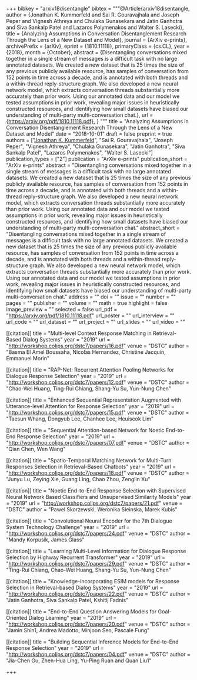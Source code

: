 +++
bibkey = "arxiv18disentangle"
bibtex = """@Article{arxiv18disentangle,
  author    = {Jonathan K. Kummerfeld  and  Sai R. Gouravajhala  and  Joseph Peper  and  Vignesh Athreya  and  Chulaka Gunasekara  and  Jatin Ganhotra  and  Siva Sankalp Patel  and  Lazaros Polymenakos  and  Walter S. Lasecki},
  title     = {Analyzing Assumptions in Conversation Disentanglement Research Through the Lens of a New Dataset and Model},
  journal   = {ArXiv e-prints},
archivePrefix = {arXiv},
  eprint    = {1810.11118},
  primaryClass = {cs.CL},
  year      = {2018},
  month     = {October},
  abstract  = {Disentangling conversations mixed together in a single stream of messages is a difficult task with no large annotated datasets. We created a new dataset that is 25 times the size of any previous publicly available resource, has samples of conversation from 152 points in time across a decade, and is annotated with both threads and a within-thread reply-structure graph. We also developed a new neural network model, which extracts conversation threads substantially more accurately than prior work. Using our annotated data and our model we tested assumptions in prior work, revealing major issues in heuristically constructed resources, and identifying how small datasets have biased our understanding of multi-party multi-conversation chat.},
  url       = {https://arxiv.org/pdf/1810.11118.pdf},
}
"""
title = "Analyzing Assumptions in Conversation Disentanglement Research Through the Lens of a New Dataset and Model"
date = "2018-10-01"
draft = false
preprint = true
authors = ["<span style='text-decoration:underline;'>Jonathan K. Kummerfeld</span>", "Sai R. Gouravajhala", "Joseph Peper", "Vignesh Athreya", "Chulaka Gunasekara", "Jatin Ganhotra", "Siva Sankalp Patel", "Lazaros Polymenakos", "Walter S. Lasecki"]
publication_types = ["2"]
publication = "ArXiv e-prints"
publication_short = "ArXiv e-prints"
abstract = "Disentangling conversations mixed together in a single stream of messages is a difficult task with no large annotated datasets. We created a new dataset that is 25 times the size of any previous publicly available resource, has samples of conversation from 152 points in time across a decade, and is annotated with both threads and a within-thread reply-structure graph. We also developed a new neural network model, which extracts conversation threads substantially more accurately than prior work. Using our annotated data and our model we tested assumptions in prior work, revealing major issues in heuristically constructed resources, and identifying how small datasets have biased our understanding of multi-party multi-conversation chat."
abstract_short = "Disentangling conversations mixed together in a single stream of messages is a difficult task with no large annotated datasets. We created a new dataset that is 25 times the size of any previous publicly available resource, has samples of conversation from 152 points in time across a decade, and is annotated with both threads and a within-thread reply-structure graph. We also developed a new neural network model, which extracts conversation threads substantially more accurately than prior work. Using our annotated data and our model we tested assumptions in prior work, revealing major issues in heuristically constructed resources, and identifying how small datasets have biased our understanding of multi-party multi-conversation chat."
address = ""
doi = ""
issue = ""
number = ""
pages = ""
publisher = ""
volume = ""
math = true
highlight = false
image_preview = ""
selected = false
url_pdf = "https://arxiv.org/pdf/1810.11118.pdf"
url_poster = ""
url_interview = ""
url_code = ""
url_dataset = ""
url_project = ""
url_slides = ""
url_video = ""

[[citation]]
title = "Multi-level Context Response Matching in Retrieval-Based Dialog Systems"
year = "2019"
url = "http://workshop.colips.org/dstc7/papers/16.pdf"
venue = "DSTC"
author = "Basma El Amel Boussaha, Nicolas Hernandez, Christine Jacquin, Emmanuel Morin"

[[citation]]
title = "RAP-Net: Recurrent Attention Pooling Networks for Dialogue Response Selection"
year = "2019"
url = "http://workshop.colips.org/dstc7/papers/12.pdf"
venue = "DSTC"
author = "Chao-Wei Huang, Ting-Rui Chiang, Shang-Yu Su, Yun-Nung Chen"

[[citation]]
title = "Enhanced Sequential Representation Augmented with Utterance-level Attention for Response Selection"
year = "2019"
url = "http://workshop.colips.org/dstc7/papers/15.pdf"
venue = "DSTC"
author = "Taesun Whang, Dongyub Lee, Chanhee Lee, Heuiseok Lim"

[[citation]]
title = "Sequential Attention-based Network for Noetic End-to-End Response Selection"
year = "2019"
url = "http://workshop.colips.org/dstc7/papers/07.pdf"
venue = "DSTC"
author = "Qian Chen, Wen Wang"

[[citation]]
title = "Spatio-Temporal Matching Network for Multi-Turn Responses Selection in Retrieval-Based Chatbots"
year = "2019"
url = "http://workshop.colips.org/dstc7/papers/18.pdf"
venue = "DSTC"
author = "Junyu Lu, Zeying Xie, Guang Ling, Chao Zhou, Zenglin Xu"

[[citation]]
title = "Noetic End-to-End Response Selection with Supervised Neural Network Based Classifiers and Unsupervised Similarity Models"
year = "2019"
url = "http://workshop.colips.org/dstc7/papers/21.pdf"
venue = "DSTC"
author = "Pawel Skorzewski, Weronika Sieinska, Marek Kubis"

[[citation]]
title = "Convolutional Neural Encoder for the 7th Dialogue System Technology Challenge"
year = "2019"
url = "http://workshop.colips.org/dstc7/papers/24.pdf"
venue = "DSTC"
author = "Mandy Korpusik, James Glass"

[[citation]]
title = "Learning Multi-Level Information for Dialogue Response Selection by Highway Recurrent Transformer"
year = "2019"
url = "http://workshop.colips.org/dstc7/papers/29.pdf"
venue = "DSTC"
author = "Ting-Rui Chiang, Chao-Wei Huang, Shang-Yu Su, Yun-Nung Chen"

[[citation]]
title = "Knowledge-incorporating ESIM models for Response Selection in Retrieval-based Dialog Systems"
year = "2019"
url = "http://workshop.colips.org/dstc7/papers/22.pdf"
venue = "DSTC"
author = "Jatin Ganhotra, Siva Sankalp Patel, Kshitij Fadnis"

[[citation]]
title = "End-to-End Question Answering Models for Goal-Oriented Dialog Learning"
year = "2019"
url = "http://workshop.colips.org/dstc7/papers/20.pdf"
venue = "DSTC"
author = "Jamin Shin1, Andrea Madotto, Minjoon Seo, Pascale Fung"

[[citation]]
title = "Building Sequential Inference Models for End-to-End Response Selection"
year = "2019"
url = "http://workshop.colips.org/dstc7/papers/04.pdf"
venue = "DSTC"
author = "Jia-Chen Gu, Zhen-Hua Ling, Yu-Ping Ruan and Quan Liu1"


+++